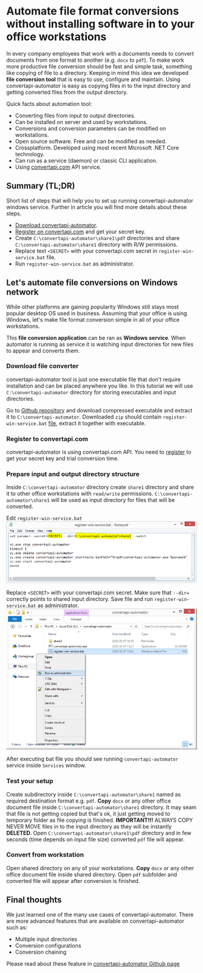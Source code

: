 # **Automate file format conversions** without installing software in to your office workstations
In every company employees that work with a documents needs to convert documents from one format to another (e.g. `docx` to `pdf`).
To make work more productive file conversion should be fast and simple task, something like copying of file to a directory.
Keeping in mind this idea we developed **file conversion tool** that is easy to use, configure and maintain.
Using convertapi-automator is easy as copying files in to the input directory and getting converted files from the output directory.

Quick facts about automation tool:

- Converting files from input to output directories.
- Can be installed on server and used by workstations.
- Conversions and conversion parameters can be modified on workstations.
- Open source software. Free and can be modified as needed.
- Crossplatform. Developed using most recent Microsoft .NET Core technology.
- Can run as a service (daemon) or classic CLI application.
- Using [convertapi.com](https://www.convertapi.com) API service.

 
## Summary (TL;DR)
Short list of steps that will help you to set up running convertapi-automator windows service.
Further in article you will find more details about these steps.

- [Download convertapi-automator](https://github.com/ConvertAPI/convertapi-automator). 
- [Register on convertapi.com](https://www.convertapi.com/a/su) and get your secret key.
- Create `C:\convertapi-automator\share1\pdf` directories and share `C:\convertapi-automator\share1` directory with R/W permissions.
- Replace text `<SECRET>` with your convertapi.com secret in `register-win-service.bat` file.
- Run `register-win-service.bat` as administrator.
  

## Let's automate file conversions on Windows network
While other platforms are gaining popularity Windows still stays most popular desktop OS used in business.
Assuming that your office is using Windows, let's make file format conversion simple in all of your office workstations.

This **file conversion application** can be ran as **Windows service**.
When automator is running as service it is watching input directories for new files to appear and converts them.


### **Download file converter**
convertapi-automator tool is just one executable file that don't require installation and can be placed anywhere you like.
In this tutorial we will use `C:\convertapi-automator` directory for storing executables and input directories.

Go to [Github repository](https://github.com/ConvertAPI/convertapi-automator) and download compressed executable and extract it to `C:\convertapi-automator`.
Downloaded `zip` should contain `register-win-service.bat` [file](https://raw.githubusercontent.com/ConvertAPI/convertapi-automator/master/Cli/register-win-service.bat), extract it together with executable.


### Register to convertapi.com
convertapi-automator is using convertapi.com API.
You need to [register](https://www.convertapi.com/a/su) to get your secret key and trial conversion time. 


### Prepare input and output directory structure
Inside `C:\convertapi-automator` directory create `share1` directory and share it to other office workstations with `read/write` permissions.
`C:\convertapi-automator\share1` will be used as input directory for files that will be converted.

Edit `register-win-service.bat`
![Image description](register-service.png)

Replace `<SECRET>` with your convertapi.com secret.
Make sure that `--dir=` correctly points to shared input directory.
Save file and run `register-win-service.bat` as administrator.
![Image description](register-service-run.png)

After executing bat file you should see running `convertapi-automator` service inside `Services` window.


### Test your setup 
Create subdirectory inside `C:\convertapi-automator\share1` named as required destination format e.g. `pdf`.
**Copy** `docx` or any other office document file inside `C:\convertapi-automator\share1` directory.
It may seam that file is not getting copied but that's ok, it just getting moved to temporary folder as file copying is finished. 
**IMPORTANT!!!** ALWAYS COPY NEVER MOVE files in to the input directory as they will be instantly **DELETED**.
 Open `C:\convertapi-automator\share1\pdf` directory and in few seconds (time depends on input file size) converted `pdf` file will appear.


### Convert from workstation
Open shared directory on any of your workstations.
**Copy** `docx` or any other office document file inside shared directory.
Open `pdf` subfolder and converted file will appear after conversion is finished. 


## Final thoughts
We just learned one of the many use cases of convertapi-automator.
There are more advanced features that are available on convertapi-automator such as:

- Multiple input directories
- Conversion configurations
- Conversion chaining

Please read about these feature in [convertapi-automator Github page](https://github.com/ConvertAPI/convertapi-automator)